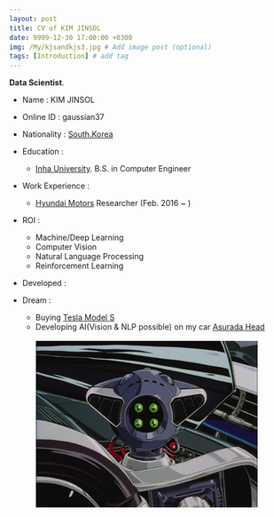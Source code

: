 ```yaml
---
layout: post
title: CV of KIM JINSOL
date: 9999-12-30 17:00:00 +0300
img: /My/kjsandkjs3.jpg # Add image post (optional)
tags: [Introduction] # add tag
---
```


**Data Scientist**.

+ Name : KIM JINSOL

+ Online ID : gaussian37

+ Nationality : [South.Korea](https://en.wikipedia.org/wiki/South_Korea)

+ Education :
    - [Inha University](http://www.inha.ac.kr/mbshome/mbs/eng/index.do). B.S. in Computer Engineer
           

+ Work Experience : 
    - [Hyundai Motors](https://www.hyundai.com/worldwide/en) Researcher (Feb. 2016 ~ )
        
    
+ ROI :
    - Machine/Deep Learning      
    - Computer Vision
    - Natural Language Processing
    - Reinforcement Learning
    
+ Developed :



+ Dream : 
    - Buying [Tesla Model S](https://www.tesla.com/models)
    - Developing AI(Vision & NLP possible) on my car [Asurada Head](https://namu.wiki/w/%EB%89%B4%20%EC%95%84%EC%8A%A4%EB%9D%BC%EB%8B%A4)<br>  
      ![Asurada Head](../assets/img/asurada.jpg) 
      
    

